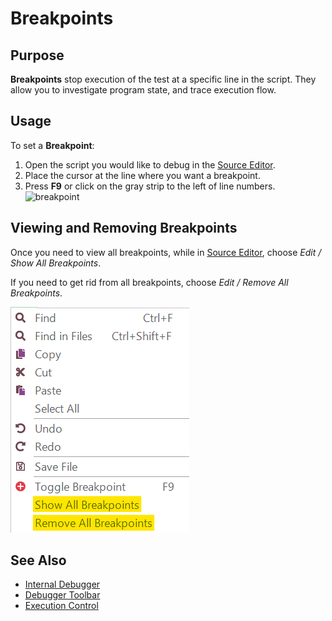 # Breakpoints

## Purpose

**Breakpoints** stop execution of the test at a specific line in the script. They allow you to investigate program state, and trace execution flow.

## Usage

To set a **Breakpoint**:

1. Open the script you would like to debug in the [Source Editor](source_editor.md).
2. Place the cursor at the line where you want a breakpoint.
3. Press **F9** or click on the gray strip to the left of line numbers.
   ![breakpoint](./img/breakpoints1.png)

## Viewing and Removing Breakpoints

Once you need to view all breakpoints, while in [Source Editor](/Guide/source_editor.md), choose *Edit / Show All Breakpoints*.

If you need to get rid from all breakpoints, choose *Edit / Remove All Breakpoints*.

![All Breakpoints](img/breakpoints_show_remove_all_breakpoints.png)

## See Also

- [Internal Debugger](internal_debugger.md)
- [Debugger Toolbar](menu_and_toolbars.md)
- [Execution Control](control_execution.md)
